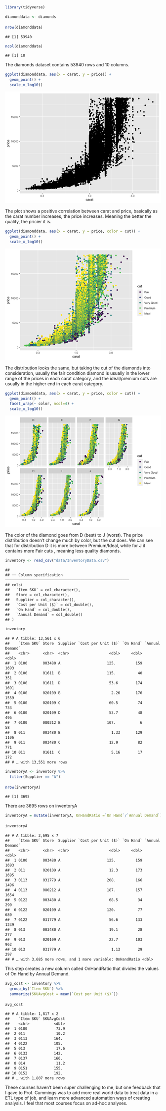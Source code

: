 
``` r
library(tidyverse)
```

``` r
diamonddata <- diamonds

nrow(diamonddata)
```

    ## [1] 53940

``` r
ncol(diamonddata)
```

    ## [1] 10

The diamonds dataset contains 53940 rows and 10 columns.

``` r
ggplot(diamonddata, aes(x = carat, y = price)) + 
  geom_point() + 
  scale_x_log10()
```

![](diamonds_exploration_files/figure-gfm/Task3-1.png)<!-- -->

The plot shows a positive correlation between carat and price, basically
as the carat number increases, the price increases. Meaning the better
the quality, the pricier it is.

``` r
ggplot(diamonddata, aes(x = carat, y = price, color = cut)) + 
  geom_point() + 
  scale_x_log10()
```

![](diamonds_exploration_files/figure-gfm/Task4-1.png)<!-- -->

The distribution looks the same, but taking the cut of the diamonds into
consideration, usually the fair condition diamond is usually in the
lower range of the prices in each carat category, and the ideal/premium
cuts are usually in the higher end in each carat category.

``` r
ggplot(diamonddata, aes(x = carat, y = price, color = cut)) + 
  geom_point() + 
  facet_wrap(~ color, ncol=4) + 
  scale_x_log10()
```

![](diamonds_exploration_files/figure-gfm/Task5-1.png)<!-- -->

The color of the diamond goes from D (best) to J (worst). The price
distribution doesn’t change much by color, but the cut does. We can see
that for distribution D it is more between Premium/Ideal, while for J it
contains more Fair cuts , meaning less quality diamonds.

``` r
inventory <- read_csv("data/InventoryData.csv")
```

    ## 
    ## ── Column specification ────────────────────────────────────────────────────────
    ## cols(
    ##   `Item SKU` = col_character(),
    ##   Store = col_character(),
    ##   Supplier = col_character(),
    ##   `Cost per Unit ($)` = col_double(),
    ##   `On Hand` = col_double(),
    ##   `Annual Demand` = col_double()
    ## )

``` r
inventory
```

    ## # A tibble: 13,561 x 6
    ##    `Item SKU` Store  Supplier `Cost per Unit ($)` `On Hand` `Annual Demand`
    ##    <chr>      <chr>  <chr>                  <dbl>     <dbl>           <dbl>
    ##  1 0100       003480 A                     125.         159            1693
    ##  2 0100       01611  B                     115.          40             351
    ##  3 0100       01611  D                      53.6        174            1691
    ##  4 0100       020109 B                       2.26       176            1559
    ##  5 0100       020109 C                      60.5         74             733
    ##  6 0100       020109 D                      53.7         48             496
    ##  7 0100       080212 B                     107.           6              58
    ##  8 011        003480 B                       1.33       129            1106
    ##  9 011        003480 C                      12.9         82             771
    ## 10 011        01611  C                       5.16        17             172
    ## # … with 13,551 more rows

``` r
inventoryA <- inventory %>%
  filter(Supplier == "A")

nrow(inventoryA)
```

    ## [1] 3695

There are 3695 rows on inventoryA

``` r
inventoryA = mutate(inventoryA, OnHandRatio =`On Hand`/`Annual Demand`)

inventoryA
```

    ## # A tibble: 3,695 x 7
    ##    `Item SKU` Store  Supplier `Cost per Unit ($)` `On Hand` `Annual Demand`
    ##    <chr>      <chr>  <chr>                  <dbl>     <dbl>           <dbl>
    ##  1 0100       003480 A                     125.         159            1693
    ##  2 011        020109 A                      12.3        173            1695
    ##  3 0113       031779 A                     208.         166            1496
    ##  4 0113       080212 A                     187.         157            1654
    ##  5 0122       003480 A                      68.5         34             290
    ##  6 0122       020109 A                     120.          77             680
    ##  7 0122       031779 A                      56.6        133            1239
    ##  8 013        003480 A                      19.1         28             277
    ##  9 013        020109 A                      22.7        103             962
    ## 10 013        031779 A                       1.13        29             297
    ## # … with 3,685 more rows, and 1 more variable: OnHandRatio <dbl>

This step creates a new column called OnHandRatio that divides the
values of On Hand by Annual Demand.

``` r
avg_cost <- inventory %>%
  group_by(`Item SKU`) %>%
  summarize(SKUAvgCost = mean(`Cost per Unit ($)`))

avg_cost
```

    ## # A tibble: 1,817 x 2
    ##    `Item SKU` SKUAvgCost
    ##    <chr>           <dbl>
    ##  1 0100             73.9
    ##  2 011              10.2
    ##  3 0113            164. 
    ##  4 0122            105. 
    ##  5 013              17.6
    ##  6 0133            142. 
    ##  7 0137            166. 
    ##  8 014              11.2
    ##  9 0151            155. 
    ## 10 0152            192. 
    ## # … with 1,807 more rows

These courses haven’t been super challenging to me, but one feedback
that I gave to Prof. Cummings was to add more real world data to treat
data in a ETL type of job, and learn more advanced automation ways of
creating analysis. I feel that most courses focus on ad-hoc analyses.
